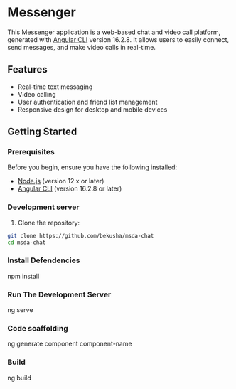 # Messenger

This Messenger application is a web-based chat and video call platform, generated with [Angular CLI](https://github.com/angular/angular-cli) version 16.2.8. It allows users to easily connect, send messages, and make video calls in real-time.

## Features

- Real-time text messaging
- Video calling
- User authentication and friend list management
- Responsive design for desktop and mobile devices


## Getting Started

### Prerequisites

Before you begin, ensure you have the following installed:
- [Node.js](https://nodejs.org/) (version 12.x or later)
- [Angular CLI](https://angular.io/cli) (version 16.2.8 or later)


### Development server

1. Clone the repository:

```bash
git clone https://github.com/bekusha/msda-chat
cd msda-chat
```


### Install Defendencies

npm install


### Run The Development Server

ng serve



### Code scaffolding

ng generate component component-name

### Build

ng build
